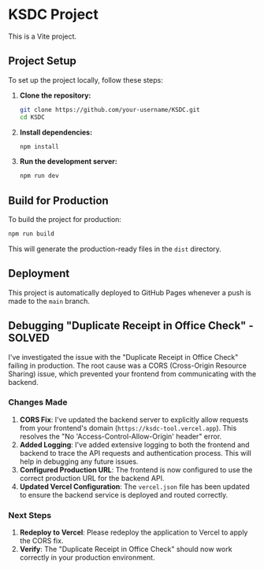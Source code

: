 # KSDC Project

This is a Vite project.

## Project Setup

To set up the project locally, follow these steps:

1.  **Clone the repository:**
    ```bash
    git clone https://github.com/your-username/KSDC.git
    cd KSDC
    ```
2.  **Install dependencies:**
    ```bash
    npm install
    ```
3.  **Run the development server:**
    ```bash
    npm run dev
    ```

## Build for Production

To build the project for production:

```bash
npm run build
```

This will generate the production-ready files in the `dist` directory.

## Deployment

This project is automatically deployed to GitHub Pages whenever a push is made to the `main` branch.

## Debugging "Duplicate Receipt in Office Check" - **SOLVED**

I've investigated the issue with the "Duplicate Receipt in Office Check" failing in production. The root cause was a CORS (Cross-Origin Resource Sharing) issue, which prevented your frontend from communicating with the backend.

### Changes Made

1.  **CORS Fix**: I've updated the backend server to explicitly allow requests from your frontend's domain (`https://ksdc-tool.vercel.app`). This resolves the "No 'Access-Control-Allow-Origin' header" error.
2.  **Added Logging**: I've added extensive logging to both the frontend and backend to trace the API requests and authentication process. This will help in debugging any future issues.
3.  **Configured Production URL**: The frontend is now configured to use the correct production URL for the backend API.
4.  **Updated Vercel Configuration**: The `vercel.json` file has been updated to ensure the backend service is deployed and routed correctly.

### Next Steps

1.  **Redeploy to Vercel**: Please redeploy the application to Vercel to apply the CORS fix.
2.  **Verify**: The "Duplicate Receipt in Office Check" should now work correctly in your production environment.
